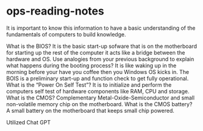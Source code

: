 # ops-reading-notes
It is important to know this information to have a basic understanding of the fundamentals of computers to build knowledge.

What is the BIOS? It is the basic start-up sofware that is on the motherboard for starting up the rest of the computer it acts like a bridge between the hardware and OS.
Use analogies from your previous background to explain what happens during the booting process? It is like waking up in the morning before your have you coffee then you Windows OS kicks in. The BOIS is a preliminary start-up and function check to get fully operational.
What is the “Power On Self Test”? It is to initialize and perform the computers self test of hardware components like RAM, CPU and storage.
What is the CMOS? Complementary Metal-Oxide-Semiconductor and small non-volatile memory chip on the motherboard.
What is the CMOS battery? A small battery on the motherboard that keeps small chip powered.

Utilized Chat GPT
